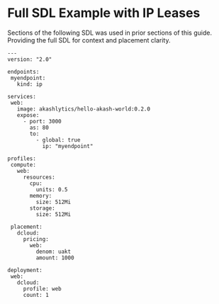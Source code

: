 # Full SDL Example with IP Leases

Sections of the following SDL was used in prior sections of this guide.  Providing the full SDL for context and placement clarity.

```
---
version: "2.0"
 
endpoints:
 myendpoint:
   kind: ip
 
services:
 web:
   image: akashlytics/hello-akash-world:0.2.0
   expose:
     - port: 3000
       as: 80
       to:
         - global: true
           ip: "myendpoint"
 
profiles:
 compute:
   web:
     resources:
       cpu:
         units: 0.5
       memory:
         size: 512Mi
       storage:
         size: 512Mi
 
 placement:
   dcloud:
     pricing:
       web:
         denom: uakt
         amount: 1000
 
deployment:
 web:
   dcloud:
     profile: web
     count: 1
```
